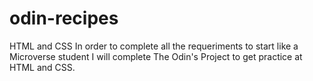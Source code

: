 # odin-recipes
HTML and CSS
In order to complete all the requeriments to start like a Microverse student 
I will complete The Odin's Project to get practice at HTML and CSS.